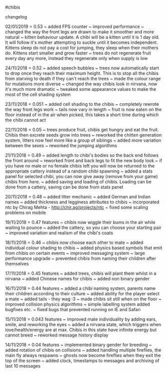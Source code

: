 #chibis

changelog

02/01/2019 = 0.53
~ added FPS counter
~ improved performance
~ changed the way the front legs are drawn to make it smoother and more natural
~ kitten behaviour update. A chibi will be a kitten until it is 1 day old. It will follow it's mother attempting to suckle until it becomes independent. Kittens sleep do not pay a cost for jumping, they sleep when their mothers do. Kittens start smaller and grow faster
~ trees do not regenerate fruit every day any more, instead they regenerate only when supply is low



24/11/2018 = 0.52
~ added speech bubbles
~ trees now automatically start to drop once they reach their maximum height. This is to stop all the chibis from starving to death if they can't reach the trees
~ made the colour range for mutations more diverse
~ changed the way chibis look in nirvana, now it's much more dramatic
~ tweaked some appearance values to make the most of the cell shading system


23/11/2018 = 0.051
~ added cell shading to the chibis
~ completely rewrote the way front legs work
~ tails now vary in length
~ fruit is now eaten on the floor instead of in the air when picked, this takes a short time during which the chibi cannot act

22/11/2018 = 0.05
~ trees produce fruit, chibis get hungry and eat the fruit. Chibis then excrete seeds grow into trees
~ reworked the chitten generation system, litters now feel more like a group of siblings
~ added more variation between the sexes
~ reworked the jumping algorithms

21/11/2018 = 0.49
~ added length to chibi's bodies so the back end follows the front around
~ reworked front and back legs to fit the new body look
~ if you have no male or no female chibis left you will now be returned to the appropriate cattery instead of a random chibi spawning
~ added a stats panel for selected chibi, you can now give away (remove from your game) chibis from here.
~ added saving and loading of chibis. Loading can be done from a cattery, saving can be done from stats panel

20/11/2018 = 0.48
~ added litter mechanic
~ added German and Indian names
~ added thickness and legginess attributes to chibis
~ incorporated ntc by Chirag Mehta - http://chir.ag/projects/ntc
~ fixed some scaling problems on mobile

19/11/2018 = 0.47
features
~ chibis now wiggle their bums in the air while waiting to pounce
~ added the cattery, so you can choose your starting pair
~ improved variation and realism of the chibi's coats

18/11/2018 = 0.46
~ chibis now choose each other to mate
~ added individual colour shading to chibis
~ added physics based symbols that emit from chibis on certain events
~ improved messaging system
~ large performance upgrade
~ prevented chibis from naming their children after themselves

17/11/2018 = 0.45
features
~ added trees, chibis will plant them whilst in a nirvana
~ added Chinese names for chibis
~ added non binary gender

16/11/2018 = 0.44
features
~ added a chibi naming system, parents name their children according to their culture
~ added ability for the player select a mate
~ added tails - they wag :3
~ made chibis sit still when on the floor
~ improved collision physics algorithms
~ simple labelling system added
bugfixes etc.
~ fixed bugs that prevented running on IE and Safari

15/11/2018 = 0.043
features
~ improved mate individuality by adding ears, smile, and reworking the eyes
~ added a nirvana state, which triggers when love/health/energy are at max. Chibis in this state have infinite energy but cannot breed
~ reworked message history display

14/11/2018 = 0.04
features
~ implemented binary gender for breeding
~ added rotation of chibis on collisions
~ added handling multiple fireflies, the main fly always respawns
~ ghosts now become fireflies when they exit the top of the screen
~ added clock, timestamps to messages and archiving of last 10 messages
